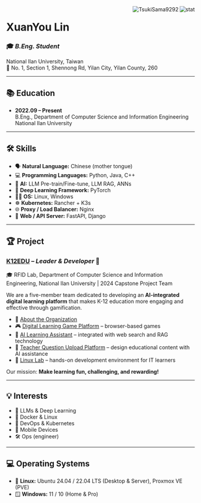 <img align="right" src="https://github-readme-stats.vercel.app/api?username=TsukiSama9292&show_icons=true&theme=transparent&hide_title=true&hide_rank=true" alt="stat" />
<img align="right" src="https://komarev.com/ghpvc/?username=TsukiSama9292" alt="TsukiSama9292" />

# XuanYou Lin
### 🎓 *B.Eng. Student*  
National Ilan University, Taiwan  
📍 No. 1, Section 1, Shennong Rd, Yilan City, Yilan County, 260

---

## 📚 Education  
+ **2022.09 – Present**  
  B.Eng., Department of Computer Science and Information Engineering  
  National Ilan University

---

## 🛠️ Skills  
+ 🗣️ **Natural Language:** Chinese (mother tongue)  
+ 💻 **Programming Languages:** Python, Java, C++  
+ 🤖 **AI:** LLM Pre-train/Fine-tune, LLM RAG, ANNs  
+ 🔬 **Deep Learning Framework:** PyTorch  
+ 🧑‍💻 **OS:** Linux, Windows  
+ ☸️ **Kubernetes:** Rancher + K3s  
+ 🌐 **Proxy / Load Balancer:** Nginx  
+ 🧩 **Web / API Server:** FastAPI, Django

---

## 🏆 Project

### [K12EDU](https://github.com/k12edu) – *Leader & Developer* 🚀  
🎓 RFID Lab, Department of Computer Science and Information Engineering, National Ilan University | 2024 Capstone Project Team  

We are a five-member team dedicated to developing an **AI-integrated digital learning platform** that makes K-12 education more engaging and effective through gamification.

- 🔗 [About the Organization](https://www.k12edu.uk)  
- 🎮 [Digital Learning Game Platform](https://game.k12edu.uk) – browser-based games  
- 🤖 [AI Learning Assistant](https://ai.k12edu.uk/) – integrated with web search and RAG technology  
- 📝 [Teacher Question Upload Platform](https://teacher.k12edu.uk/) – design educational content with AI assistance  
- 🐧 [Linux Lab](https://linux-lab.k12edu.uk/#/) – hands-on development environment for IT learners

Our mission: **Make learning fun, challenging, and rewarding!**

---

## 💡 Interests  
+ 🧠 LLMs & Deep Learning  
+ 🐳 Docker & Linux  
+ 🔧 DevOps & Kubernetes  
+ 📱 Mobile Devices  
+ 🛠️ Ops (engineer)

---

## 💻 Operating Systems  
+ 🐧 **Linux:** Ubuntu 24.04 / 22.04 LTS (Desktop & Server), Proxmox VE (PVE)  
+ 🪟 **Windows:** 11 / 10 (Home & Pro)
